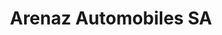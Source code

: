 ---
title: "Arenaz Automobiles SA"
url: /romanel-sur-morges/arenaz-automobiles-sa/
shop: Autohaus
---